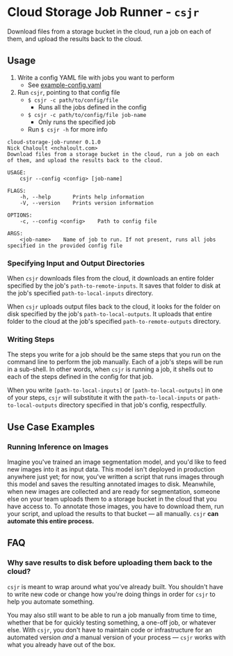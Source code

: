 # Cloud Storage Job Runner - `csjr`

Download files from a storage bucket in the cloud, run a job on each of them, and upload the results back to the cloud.

## Usage

1. Write a config YAML file with jobs you want to perform
   - See [example-config.yaml](example-config.yaml)
1. Run `csjr`, pointing to that config file
   - `$ csjr -c path/to/config/file`
     - Runs all the jobs defined in the config
   - `$ csjr -c path/to/config/file job-name`
     - Only runs the specified job
   - Run `$ csjr -h` for more info

```
cloud-storage-job-runner 0.1.0
Nick Chaloult <nchaloult.com>
Download files from a storage bucket in the cloud, run a job on each of them, and upload the results back to the cloud.

USAGE:
    csjr --config <config> [job-name]

FLAGS:
    -h, --help       Prints help information
    -V, --version    Prints version information

OPTIONS:
    -c, --config <config>    Path to config file

ARGS:
    <job-name>    Name of job to run. If not present, runs all jobs specified in the provided config file
```

### Specifying Input and Output Directories

When `csjr` downloads files from the cloud, it downloads an entire folder specified by the job's `path-to-remote-inputs`. It saves that folder to disk at the job's specified `path-to-local-inputs` directory.

When `csjr` uploads output files back to the cloud, it looks for the folder on disk specified by the job's `path-to-local-outputs`. It uploads that entire folder to the cloud at the job's specified `path-to-remote-outputs` directory.

### Writing Steps

The steps you write for a job should be the same steps that you run on the command line to perform the job manually. Each of a job's steps will be run in a sub-shell. In other words, when `csjr` is running a job, it shells out to each of the steps defined in the config for that job.

When you write `[path-to-local-inputs]` or `[path-to-local-outputs]` in one of your steps, `csjr` will substitute it with the `path-to-local-inputs` or `path-to-local-outputs` directory specified in that job's config, respectfully.

## Use Case Examples

### Running Inference on Images

Imagine you've trained an image segmentation model, and you'd like to feed new images into it as input data. This model isn't deployed in production anywhere just yet; for now, you've written a script that runs images through this model and saves the resulting annotated images to disk. Meanwhile, when new images are collected and are ready for segmentation, someone else on your team uploads them to a storage bucket in the cloud that you have access to. To annotate those images, you have to download them, run your script, and upload the results to that bucket — all manually. `csjr` **can automate this entire process.**

## FAQ

### Why save results to disk before uploading them back to the cloud?

`csjr` is meant to wrap around what you've already built. You shouldn't have to write new code or change how you're doing things in order for `csjr` to help you automate something.

You may also still want to be able to run a job manually from time to time, whether that be for quickly testing something, a one-off job, or whatever else. With `csjr`, you don't have to maintain code or infrastructure for an automated version _and_ a manual version of your process — `csjr` works with what you already have out of the box.
